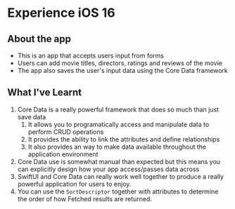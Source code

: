 #  Experience iOS 16
## About the app
* This is an app that accepts users input from forms 
* Users can add movie titles, directors, ratings and reviews of the movie
* The app also saves the user's input data using the Core Data framework


## What I've Learnt
1. Core Data is a really powerful framework that does so much than just save data
    1. It allows you to programatically access and manipulate data to perform CRUD operations
    2. It provides the ability to link the attributes and define relationships
    3. It also provides an way to make data available throughout the application environment
2. Core Data use is somewhat manual than expected but this means you can explicitly design how your app access/passes data across
3. SwiftUI and Core Data can really work well together to produce a really powerful application for users to enjoy. 
4. You can use the `SortDescriptor` together with attributes to determine the order of how Fetched results are returned.

